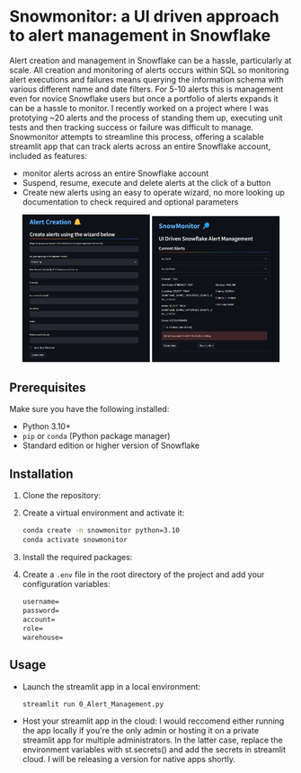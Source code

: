 # Snowmonitor: a UI driven approach to alert management in Snowflake

Alert creation and management in Snowflake can be a hassle, particularly at scale.  All creation and monitoring of alerts occurs within SQL so monitoring alert executions and failures means querying the information schema with various different name and date filters.  For 5-10 alerts this is management even for novice Snowflake users but once a portfolio of alerts expands it can be a hassle to monitor.  I recently worked on a project where I was prototying ~20 alerts and the process of standing them up, executing unit tests and then tracking success or failure was difficult to manage.  Snowmonitor attempts to streamline this process, offering a scalable streamlit app that can track alerts across an entire Snowflake account, included as features:
- monitor alerts across an entire Snowflake account
- Suspend, resume, execute and delete alerts at the click of a button
- Create new alerts using an easy to operate wizard, no more looking up documentation to check required and optional parameters

<p align="center">
  <img src="snomonitor_images\alert_creation.png" alt="Image 1" width="45%">
  <img src="snomonitor_images\alert_management.png" alt="Image 2" width="45%">
</p>

## Prerequisites

Make sure you have the following installed:
- Python 3.10+
- `pip` or `conda` (Python package manager)
- Standard edition or higher version of Snowflake

## Installation

1. Clone the repository:

2. Create a virtual environment and activate it:
    ```bash
    conda create -n snowmonitor python=3.10
    conda activate snowmonitor
    ```
3. Install the required packages:

4. Create a `.env` file in the root directory of the project and add your configuration variables:
    ```plaintext
    username=
    password=
    account=
    role=
    warehouse=
    ```

## Usage

- Launch the streamlit app in a local environment:
    ```bash
    streamlit run 0_Alert_Management.py
    ```

- Host your streamlit app in the cloud:
    I would reccomend either running the app locally if you're the only admin or hosting it on a private streamlit app for multiple administrators.  In the latter case, replace the environment variables with st.secrets() and add the secrets in streamlit cloud.  I will be releasing a version for native apps shortly.
